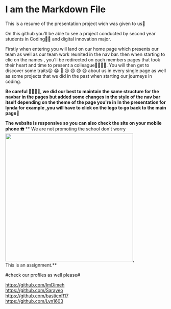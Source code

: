 # I am the Markdown File
This is a resume of the presentation project wich was given to us🚧

On this github you'll be able to see a project conducted by second year students in Coding👩‍💻 and digital innovation major.

Firstly when entering you will land on our home page which presents our team as well as our team work reunited in the nav bar.
then when starting to clic on the names , you'll be redirected on each members pages that took their heart and time to present a colleague👨‍💼👩‍💼.
You will then get to discover some traits😣 😂 🤣 😃 😄 😅 😆  about us in every single page as well as some projects that we did in the past when starting our journeys in coding.


**Be careful 🚨🚨🚨🚨, we did our best to maintain the same structure for the navbar in the pages but added some changes in the style of the nav bar itself depending on the theme of the page you're in** 
**In the presentation for lynda for example ,you will have to click on the logo to go back to the main page🚨**

**The website is responsive so you can also check the site on your mobile phone ☎️**
** We are not promoting the school don't worry  <img src="https://dev.meilleurs-masters.com/logo_ecole/2020_iim.png" alt="" width="400">,
<br>This is an assignment.**


#check our profiles as well please#

https://github.com/ImDimeh
<br>
https://github.com/Sarayeo
<br>
https://github.com/bastienR17 
<br>
https://github.com/Lyn1603




